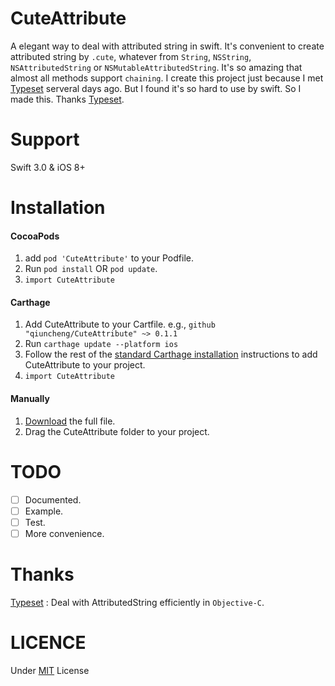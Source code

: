 CuteAttribute
===
A elegant way to deal with attributed string in swift. It's convenient to create attributed string by `.cute`, whatever from `String`, `NSString`, `NSAttributedString` or `NSMutableAttributedString`. It's so amazing that almost all methods support `chaining`. I create this project just because I met [Typeset](http://github.com/draveness/typeset) serveral days ago. But I found it's so hard to use by swift. So I made this. Thanks [Typeset](http://github.com/draveness/typeset).

Support
===
Swift 3.0 & iOS 8+

Installation
===
#### CocoaPods
1. add `pod 'CuteAttribute'` to your Podfile.
2. Run `pod install` OR `pod update`.
3. `import CuteAttribute`

#### Carthage
1. Add CuteAttribute to your Cartfile. e.g., `github "qiuncheng/CuteAttribute" ~> 0.1.1`
2. Run `carthage update --platform ios`
3. Follow the rest of the [standard Carthage installation](https://github.com/Carthage/Carthage#adding-frameworks-to-an-application) instructions to add CuteAttribute to your project.
4. `import CuteAttribute`

#### Manually
1. [Download](https://github.com/qiuncheng/CuteAttribute/archive/master.zip) the full file.
2. Drag the CuteAttribute folder to your project.

TODO
===
- [ ] Documented.
- [ ] Example.
- [ ] Test.
- [ ] More convenience.

Thanks
===
[Typeset](http://github.com/draveness/typeset) : Deal with AttributedString efficiently in `Objective-C`.

LICENCE
===
Under [MIT](https://github.com/qiuncheng/CuteAttribute/blob/master/LICENSE) License
